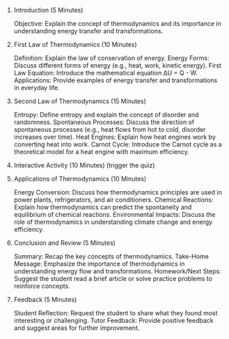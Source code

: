 1. Introduction (5 Minutes)

   Objective: Explain the concept of thermodynamics and its importance in understanding energy transfer and transformations.

2. First Law of Thermodynamics (10 Minutes)

   Definition: Explain the law of conservation of energy.
   Energy Forms: Discuss different forms of energy (e.g., heat, work, kinetic energy).
   First Law Equation: Introduce the mathematical equation ΔU = Q - W.
   Applications: Provide examples of energy transfer and transformations in everyday life.

3. Second Law of Thermodynamics (15 Minutes)

   Entropy: Define entropy and explain the concept of disorder and randomness.
   Spontaneous Processes: Discuss the direction of spontaneous processes (e.g., heat flows from hot to cold, disorder increases over time).
   Heat Engines: Explain how heat engines work by converting heat into work.
   Carnot Cycle: Introduce the Carnot cycle as a theoretical model for a heat engine with maximum efficiency.

4. Interactive Activity (10 Minutes) (trigger the quiz)

5. Applications of Thermodynamics (10 Minutes)

   Energy Conversion: Discuss how thermodynamics principles are used in power plants, refrigerators, and air conditioners.
   Chemical Reactions: Explain how thermodynamics can predict the spontaneity and equilibrium of chemical reactions.
   Environmental Impacts: Discuss the role of thermodynamics in understanding climate change and energy efficiency.

6. Conclusion and Review (5 Minutes)

   Summary: Recap the key concepts of thermodynamics.
   Take-Home Message: Emphasize the importance of thermodynamics in understanding energy flow and transformations.
   Homework/Next Steps: Suggest the student read a brief article or solve practice problems to reinforce concepts.

7. Feedback (5 Minutes)

   Student Reflection: Request the student to share what they found most interesting or challenging.
   Tutor Feedback: Provide positive feedback and suggest areas for further improvement.
